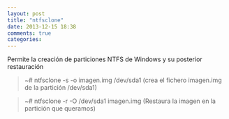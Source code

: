 ```yaml
---
layout: post
title: "ntfsclone"
date: 2013-12-15 18:38
comments: true
categories: 
---
```

Permite la creación de particiones NTFS de Windows y su posterior restauración

>~# ntfsclone -s -o imagen.img /dev/sda1 (crea el fichero imagen.img de la partición /dev/sda1)

>~# ntfsclone -r -O /dev/sda1 imagen.img (Restaura la imagen en la partición que queramos)


